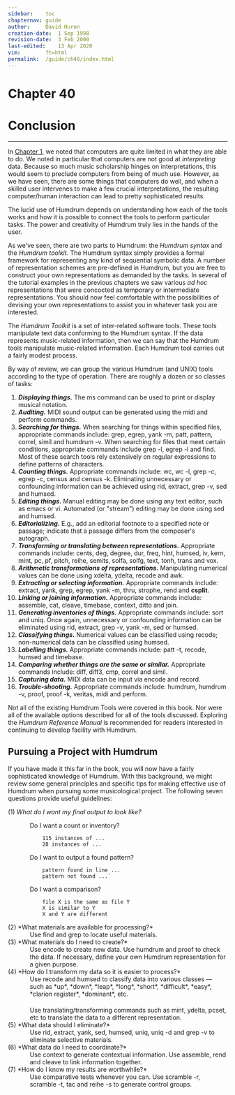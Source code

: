 ```yaml
---
sidebar:	toc
chapternav:	guide
author:		David Huron
creation-date:	1 Sep 1998
revision-date:	3 Feb 2000
last-edited:	13 Apr 2020
vim:		ft=html
permalink:	/guide/ch40/index.html
---
```


<div class="chapter-heading">
<h1> Chapter 40 </h1>
<h1> Conclusion </h1>
</div>

------------------------------------------------------------------------


In [Chapter 1,](/guide/ch01) we noted that computers are quite
limited in what they are able to do. We noted in particular that
computers are not good at *interpreting* data. Because so much music
scholarship hinges on interpretations, this would seem to preclude
computers from being of much use. However, as we have seen, there
are some things that computers do well, and when a skilled user
intervenes to make a few crucial interpretations, the resulting
computer/human interaction can lead to pretty sophisticated results.

The lucid use of Humdrum depends on understanding how each of the
tools works and how it is possible to connect the tools to perform
particular tasks. The power and creativity of Humdrum truly lies
in the hands of the user.

As we've seen, there are two parts to Humdrum: the *Humdrum syntax*
and the *Humdrum toolkit.* The Humdrum syntax simply provides a
formal framework for representing any kind of sequential symbolic
data. A number of representation schemes are pre-defined in Humdrum,
but you are free to construct your own representations as demanded
by the tasks. In several of the tutorial examples in the previous
chapters we saw various *ad hoc* representations that were concocted
as temporary or intermediate representations. You should now feel
comfortable with the possibilities of devising your own representations
to assist you in whatever task you are interested.

The *Humdrum Toolkit* is a set of inter-related software tools.
These tools manipulate text data conforming to the Humdrum syntax.
If the data represents music-related information, then we can say
that the Humdrum tools manipulate music-related information. Each
Humdrum tool carries out a fairly modest process.

By way of review, we can group the various Humdrum (and UNIX) tools
according to the type of operation. There are roughly a dozen or
so classes of tasks:

1.   ***Displaying things.*** The <span class="tool">ms</span> command can be used to print or
    display musical notation.
2.   ***Auditing.*** MIDI sound output can be generated using the
    <span class="tool">midi</span> and
    <span class="tool">perform</span> commands.
3.   ***Searching for things.*** When searching for things within
    specified files, appropriate commands include: <span class="unix">grep</span>, <span class="unix">egrep</span>,
    <span class="tool">yank -m</span>, <span class="tool">patt</span>,
    <span class="tool">pattern</span>,
    <span class="tool">correl</span>, <span class="tool">simil</span>
    and <span class="tool">humdrum -v</span>. When searching for
    files that meet certain conditions, appropriate commands include
    <span class="unix">grep -l</span>, <span class="unix">egrep -l</span> and <span class="unix">find</span>. Most of these search tools
    rely extensively on regular expressions to define patterns of
    characters.
4.   ***Counting things.*** Appropriate commands include: <span class="unix">wc</span>, <span class="unix">wc
    -l</span>, <span class="unix">grep -c</span>, <span class="unix">egrep -c</span>, <span class="tool">census</span>
    and <span class="tool">census -k</span>. Eliminating unnecessary or confounding
    information can be achieved using <span class="tool">rid</span>,
    <span class="tool">extract</span>, <span class="unix">grep -v</span>, <span class="unix">sed</span> and
    <span class="tool">humsed</span>.
5.   ***Editing things.*** Manual editing may be done using any text
    editor, such as <span class="unix">emacs</span> or <span class="unix">vi</span>. Automated (or "stream")
    editing may be done using <span class="unix">sed</span> and
    <span class="tool">humsed</span>.
6.   ***Editorializing.*** E.g., add an editorial footnote to a specified
    note or passage; indicate that a passage differs from the
    composer's autograph.
7.   ***Transforming or translating between representations.***
    Appropriate commands include: <span class="tool">cents</span>,
    <span class="tool">deg</span>, <span class="tool">degree</span>,
    <span class="tool">dur</span>, <span class="tool">freq</span>,
    <span class="tool">hint</span>, <span class="tool">humsed</span>,
    <span class="tool">iv</span>, <span class="tool">kern</span>,
    <span class="tool">mint</span>, <span class="tool">pc</span>,
    <span class="tool">pf</span>, <span class="tool">pitch</span>,
    <span class="tool">reihe</span>,
    <span class="tool">semits</span>,
    <span class="tool">solfa</span>, <span class="tool">solfg</span>,
    <span class="tool">text</span>, <span class="tool">tonh</span>,
    <span class="tool">trans</span> and <span class="tool">vox</span>.
8.   ***Arithmetic transformations of representations.*** Manipulating
    numerical values can be done using
    <span class="tool">xdelta</span>,
    <span class="tool">ydelta</span>,
    <span class="tool">recode</span> and <span class="unix">awk</span>.
9.   ***Extracting or selecting information.*** Appropriate commands
    include: <span class="tool">extract</span>,
    <span class="tool">yank</span>, <span class="unix">grep</span>, <span class="unix">egrep</span>, <span class="tool">yank
    -m</span>, <span class="tool">thru</span>,
    <span class="tool">strophe</span>, <span class="tool">rend</span>
    and **csplit**.
10.   ***Linking or joining information.*** Appropriate commands include:
    <span class="tool">assemble</span>, <span class="unix">cat</span>,
    <span class="tool">cleave</span>,
    <span class="tool">timebase</span>,
    <span class="tool">context</span>,
    <span class="tool">ditto</span> and <span class="unx">join</span>.
11.   ***Generating inventories of things.*** Appropriate commands
    include: <span class="unix">sort</span> and <span class="unix">uniq</span>. Once again, unnecessary or
    confounding information can be eliminated using
    <span class="tool">rid</span>, <span class="tool">extract</span>,
    <span class="unix">grep -v</span>, <span class="tool">yank -m</span>, <span class="unix">sed</span> or
    <span class="tool">humsed</span>.
12.   ***Classifying things.*** Numerical values can be classified using
    <span class="tool">recode</span>; non-numerical data can be
    classified using <span class="tool">humsed</span>.
13.   ***Labelling things.*** Appropriate commands include: <span class="tool">patt
    -t</span>, <span class="tool">recode</span>,
    <span class="tool">humsed</span> and
    <span class="tool">timebase</span>.
14.   ***Comparing whether things are the same or similar.*** Appropriate
    commands include: <span class="unix">diff</span>, <span class="unix">diff3</span>, <span class="unix">cmp</span>,
    <span class="tool">correl</span> and
    <span class="tool">simil</span>.
15.   ***Capturing data.*** MIDI data can be input via
    <span class="tool">encode</span> and
    <span class="tool">record</span>.
16.   ***Trouble-shooting.*** Appropriate commands include:
    <span class="tool">humdrum</span>, <span class="tool">humdrum -v</span>,
    <span class="tool">proof</span>,
    <span class="tool">proof -k</span>,
    <span class="tool">veritas</span>, <span class="tool">midi</span>
    and <span class="tool">perform</span>.

Not all of the existing Humdrum Tools were covered in this book.
Nor were all of the available options described for all of the tools
discussed. Exploring the *Humdrum Reference Manual* is recommended
for readers interested in continuing to develop facility with
Humdrum.



## Pursuing a Project with Humdrum ##



If you have made it this far in the book, you will now have a fairly
sophisticated knowledge of Humdrum. With this background, we might
review some general principles and specific tips for making effective
use of Humdrum when pursuing some musicological project. The following
seven questions provide useful guidelines:


<style>
.indent {
	margin-left: 50px;
}
</style>

(1)   *What do I want my final output to look like?*
<div class="indent" markdown="1">
Do I want a count or inventory?

```text
	115 instances of ...
	28 instances of ...
```

Do I want to output a found pattern?

```text
	pattern found in line ...
	pattern not found ...`
```

Do I want a comparison?

```text
	file X is the same as file Y
	X is similar to Y
	X and Y are different
```
</div>
(2)   *What materials are available for processing?*
<div class="indent">
Use <span class="unix">find</span> and <span class="unix">grep</span> to locate useful materials.
</div>
(3)   *What materials do I need to create?*
<div class="indent">
Use <span class="tool">encode</span> to create new data. Use
<span class="tool">humdrum</span> and
<span class="tool">proof</span> to check the data. If necessary,
define your own Humdrum representation for a given purpose.
</div>
(4)   *How do I transform my data so it is easier to process?*
<div class="indent" markdown="1">
Use <span class="tool">recode</span> and <span
class="tool">humsed</span> to classify data into various classes
&mdash; such as *up*, *down*, *leap*, *long*, *short*, *difficult*,
*easy*, *clarion register*, *dominant*, etc.
</div>
<div style="margin-top:20px;" class="indent">
Use translating/transforming commands such as <span
class="tool">mint</span>, <span class="tool">ydelta</span>,
<span class="tool">pcset</span>, etc to translate the data to
a different representation.
</div>
(5)   *What data should I eliminate?*
<div class="indent">
Use <span class="tool">rid</span>,
<span class="tool">extract</span>,
<span class="tool">yank</span>, <span class="unix">sed</span>,
<span class="tool">humsed</span>, <span class="unix">uniq</span>, <span class="unix">uniq -d</span> and
<span class="unix">grep -v</span> to eliminate selective materials.
</div>
(6)   *What data do I need to coordinate?*
<div class="indent">
Use <span class="tool">context</span> to generate contextual
information. Use <span class="tool">assemble</span>,
<span class="tool">rend</span> and
<span class="tool">cleave</span> to link information together.
</div>
(7)  *How do I know my results are worthwhile?*
<div class="indent">
Use comparative tests whenever you can. Use
<span class="tool">scramble -r</span>, <span class="tool">scramble -t</span>,
<span class="unix">tac</span> and <span class="tool">reihe -s</span> to generate
control groups.
</div>



